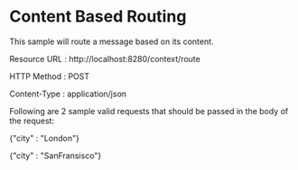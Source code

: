 # Content Based Routing

This sample will route a message based on its content.

Resource URL : http://localhost:8280/context/route

HTTP Method  : POST

Content-Type : application/json

Following are 2 sample valid requests that should be passed in the body of the request:

{"city" : "London"}

{"city" : "SanFransisco"}
